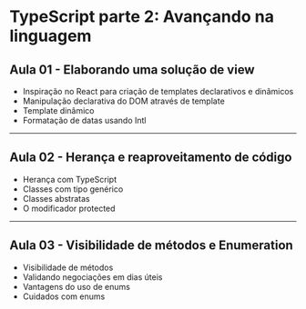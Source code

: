 # TypeScript parte 2: Avançando na linguagem

## Aula 01 - Elaborando uma solução de view
<ul>
  <li>Inspiração no React para criação de templates declarativos e dinâmicos</li>
  <li>Manipulação declarativa do DOM através de template</li>
  <li>Template dinâmico</li>
  <li>Formatação de datas usando Intl</li>
</ul>

--- 

## Aula 02 - Herança e reaproveitamento de código
<ul>
  <li>Herança com TypeScript</li>
  <li>Classes com tipo genérico</li>
  <li>Classes abstratas</li>
  <li>O modificador protected</li>
</ul>

--- 

## Aula 03 - Visibilidade de métodos e Enumeration
<ul>
  <li>Visibilidade de métodos</li>
  <li>Validando negociações em dias úteis</li>
  <li>Vantagens do uso de enums</li>
  <li>Cuidados com enums</li>
</ul>
